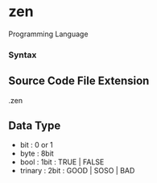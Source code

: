 # zen
Programming Language

### Syntax

## Source Code File Extension

.zen

## Data Type

- bit : 0 or 1
- byte : 8bit
- bool : 1bit : TRUE | FALSE
- trinary : 2bit : GOOD | SOSO | BAD
